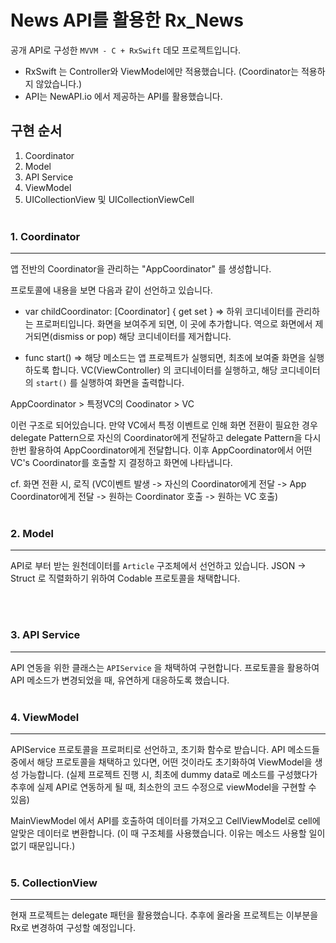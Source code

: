 #  News API를 활용한 Rx_News 

공개 API로 구성한  `MVVM - C + RxSwift` 데모  프로젝트입니다.

- RxSwift 는 Controller와 ViewModel에만 적용했습니다.
(Coordinator는 적용하지 않았습니다.)
- API는 NewAPI.io 에서 제공하는 API를 활용했습니다.


## 구현 순서

1. Coordinator 
2. Model 
3. API Service
4. ViewModel
5. UICollectionView 및 UICollectionViewCell
<br/><br/>


### 1. Coordinator
---

앱 전반의 Coordinator을 관리하는 "AppCoordinator" 를 생성합니다.

프로토콜에 내용을 보면 다음과 같이 선언하고 있습니다.
- var childCoordinator: [Coordinator] { get set }
=> 하위 코디네이터를 관리하는 프로퍼티입니다. 화면을 보여주게 되면, 이 곳에 추가합니다. 역으로 화면에서 제거되면(dismiss or pop) 해당 코디네이터를 제거합니다.  

- func start()
=> 해당 메소드는 앱 프로젝트가 실행되면, 최초에 보여줄 화면을 실행하도록 합니다. VC(ViewController) 의 코디네이터를 실행하고, 해당 코디네이터의 `start()` 를 실행하여 화면을 출력합니다.

AppCoordinator > 특정VC의 Coodinator > VC

이런 구조로 되어있습니다. 만약 VC에서 특정 이벤트로 인해 화면 전환이 필요한 경우 delegate Pattern으로 자신의 Coordinator에게 전달하고 delegate Pattern을 다시 한번 활용하여 AppCoordinator에게 전달합니다. 이후 AppCoordinator에서 어떤 VC's Coordinator를 호출할 지 결정하고 화면에 나타냅니다.

cf. 화면 전환 시, 로직
(VC이벤트 발생 -> 자신의 Coordinator에게 전달 -> App Coordinator에게 전달 -> 원하는 Coordinator 호출 -> 원하는 VC 호출) 
<br/><br/>


### 2. Model
---

API로 부터 받는 원천데이터를 `Article` 구조체에서 선언하고 있습니다.
JSON -> Struct 로 직렬화하기 위하여 Codable 프로토콜을 채택합니다.

<br/><br/>


### 3. API Service
---

API 연동을 위한 클래스는 `APIService` 을 채택하여 구현합니다.
프로토콜을 활용하여 API 메소드가 변경되었을 때, 유연하게 대응하도록 했습니다.
<br/><br/>


### 4. ViewModel 
---

APIService 프로토콜을 프로퍼티로 선언하고, 초기화 함수로 받습니다.
API 메소드들 중에서 해당 프로토콜을 채택하고 있다면, 어떤 것이라도 초기화하여 ViewModel을 생성 가능합니다.
(실제 프로젝트 진행 시, 최초에 dummy data로 메소드를 구성했다가 추후에 실제 API로 연동하게 될 때, 최소한의 코드 수정으로 viewModel을 구현할 수 있음)

MainViewModel 에서 API를 호출하여 데이터를 가져오고 CellViewModel로 cell에 알맞은 데이터로 변환합니다. (이 때 구조체를 사용했습니다. 이유는 메소드 사용할 일이 없기 때문입니다.)
<br/><br/>



### 5. CollectionView
---

현재 프로젝트는 delegate 패턴을 활용했습니다.
추후에 올라올 프로젝트는 이부분을 Rx로 변경하여 구성할 예정입니다.






